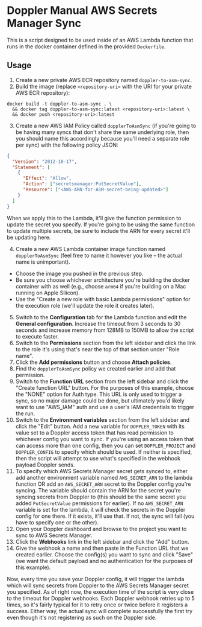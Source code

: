 # Doppler Manual AWS Secrets Manager Sync

This is a script designed to be used inside of an AWS Lambda function that runs in the docker container defined in the provided `Dockerfile`.

## Usage

1. Create a new private AWS ECR repository named `doppler-to-asm-sync`.
2. Build the image (replace `<repository-uri>` with the URI for your private AWS ECR repository):

```shell
docker build -t doppler-to-asm-sync . \
  && docker tag doppler-to-asm-sync:latest <repository-uri>:latest \
  && docker push <repository-uri>:latest
```

3. Create a new AWS IAM Policy called `dopplerToAsmSync` (if you're going to be having many syncs that don't share the same underlying role, then you should name this accordingly because you'll need a separate role per sync) with the following policy JSON:

```json
{
  "Version": "2012-10-17",
  "Statement": [
    {
      "Effect": "Allow",
      "Action": ["secretsmanager:PutSecretValue"],
      "Resource": ["<AWS-ARN-for-ASM-secret-being-updated>"]
    }
  ]
}
```

When we apply this to the Lambda, it'll give the function permission to update the secret you specify. If you're going to be using the same function to update multiple secrets, be sure to include the ARN for every secret it'll be updating here.

4. Create a new AWS Lambda container image function named `dopplerToAsmSync` (feel free to name it however you like – the actual name is unimportant).

- Choose the image you pushed in the previous step.
- Be sure you choose whichever architecture you're building the docker container with as well (e.g., choose `arm64` if you're building on a Mac running on Apple Silicon).
- Use the "Create a new role with basic Lambda permissions" option for the execution role (we'll update the role it creates later).

5. Switch to the **Configuration** tab for the Lambda function and edit the **General configuration**. Increase the timeout from 3 seconds to 30 seconds and increase memory from 128MB to 150MB to allow the script to execute faster.
6. Switch to the **Permissions** section from the left sidebar and click the link to the role it's using that's near the top of that section under "Role name".
7. Click the **Add permissions** button and choose **Attach policies**.
8. Find the `dopplerToAsmSync` policy we created earlier and add that permission.
9. Switch to the **Function URL** section from the left sidebar and click the "Create function URL" button. For the purposes of this example, choose the "NONE" option for Auth type. This URL is only used to trigger a sync, so no major damage could be done, but ultimately you'd likely want to use "AWS_IAM" auth and use a user's IAM credentials to trigger the run.
10. Switch to the **Environment variables** section from the left sidebar and click the "Edit" button. Add a new variable for `DOPPLER_TOKEN` with its value set to a Doppler access token that has read permission to whichever config you want to sync. If you're using an access token that can access more than one config, then you can set `DOPPLER_PROJECT` and `DOPPLER_CONFIG` to specify which should be used. If neither is specified, then the script will attempt to use what's specified in the webhook payload Doppler sends.
11. To specify which AWS Secrets Manager secret gets synced to, either add another environment variable named `AWS_SECRET_ARN` to the lambda function OR add an `AWS_SECRET_ARN` secret to the Doppler config you're syncing. The variable should contain the ARN for the secret you're syncing secrets from Doppler to (this should be the same secret you added `PutSecretValue` permissions for earlier). If no `AWS_SECRET_ARN` variable is set for the lambda, it will check the secrets in the Doppler config for one there. If it exists, it'll use that. If not, the sync will fail (you have to specify one or the other).
12. Open your Doppler dashboard and browse to the project you want to sync to AWS Secrets Manager.
13. Click the **Webhooks** link in the left sidebar and click the "Add" button.
14. Give the webhook a name and then paste in the Function URL that we created earlier. Choose the config(s) you want to sync and click "Save" (we want the default payload and no authentication for the purposes of this example).

Now, every time you save your Doppler config, it will trigger the lambda which will sync secrets from Doppler to the AWS Secrets Manager secret you specified. As of right now, the execution time of the script is very close to the timeout for Doppler webhooks. Each Doppler webhook retries up to 5 times, so it's fairly typical for it to retry once or twice before it registers a success. Either way, the actual sync will complete successfully the first try even though it's not registering as such on the Doppler side.

